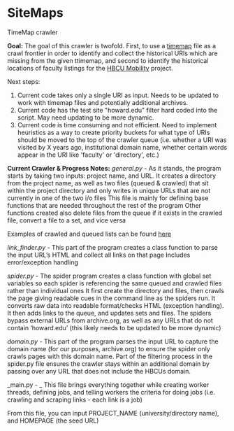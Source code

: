 # SiteMaps
TimeMap crawler

**Goal:**
The goal of this crawler is twofold. First, to use a [timemap](https://github.com/HBCUMobility/datacollection/tree/main/timemaps/20220104) file as a crawl frontier in order to identify and collect the historical URIs which are missing from the given ttimemap, and second to identify the historical locations of faculty listings for the [HBCU Mobility](https://github.com/HBCUMobility) project. 

Next steps:

1. Current code takes only a single URI as input. Needs to be updated to work with timemap files and potentially additional archives. 
2. Current code has the test site "howard.edu" filter hard coded into the script. May need updating to be more dynamic.
3. Current code is time consuming and not efficient. Need to implement heuristics as a way to create priority buckets for what type of URIs should be moved to the top of the crawler queue (i.e. whether a URI was visited by X years ago, institutional domain name, whether certain words appear in the URI like 'faculty' or 'directory', etc.) 


**Current Crawler & Progress Notes:**
_general.py -_
As it stands, the program starts by taking two inputs: project name, and URL. 
It creates a directory from the project name, as well as two files (queued & crawled) that sit within the project directory and only writes in unique URLs that are not currently in one of the two i/o files
This file is mainly for defining base functions that are needed throughout the rest of the program
Other functions created also delete files from the queue if it exists in the crawled file, convert a file to a set, and vice versa

Examples of crawled and queued lists can be found [here](https://github.com/deazarrillo/SiteMaps/tree/master/howard)

_link_finder.py -_
This part of the program creates a class function to parse the input URL’s HTML and collect all links on that page
Includes error/exception handling

_spider.py -_
The spider program creates a class function with global set variables so each spider is referencing the same queued and crawled files rather than individual ones 
It first create the directory and files, then crawls the page giving readable cues in the command line as the spiders run.
It converts raw data into readable format/checks HTML (exception handling). It then adds links to the queue, and updates sets and files.
The spiders bypass external URLs from archive.org, as well as any URLs that do not contain ‘howard.edu’ (this likely needs to be updated to be more dynamic)

_domain.py -_
This part of the program parses the input URL to capture the domain name (for our purposes, archive.org) to ensure the spider only crawls pages with this domain name. Part of the filtering process in the spider.py file ensures the crawler stays within an additional domain by passing over any URL that does not include the HBCUs domain. 

_main.py - _
This file brings everything together while creating worker threads, defining jobs, and telling workers the criteria for doing jobs (i.e. crawling and scraping links - each link is a job)

From this file, you can input PROJECT_NAME (university/directory name), and HOMEPAGE (the seed URL)

